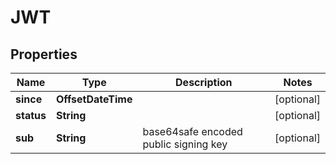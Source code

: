 

# JWT


## Properties

| Name | Type | Description | Notes |
|------------ | ------------- | ------------- | -------------|
|**since** | **OffsetDateTime** |  |  [optional] |
|**status** | **String** |  |  [optional] |
|**sub** | **String** | base64safe encoded public signing key |  [optional] |



